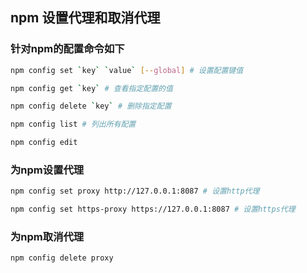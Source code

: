## npm 设置代理和取消代理

### 针对npm的配置命令如下

```bash
npm config set `key` `value` [--global] # 设置配置键值

npm config get `key` # 查看指定配置的值

npm config delete `key` # 删除指定配置

npm config list # 列出所有配置

npm config edit 
```

### 为npm设置代理
```bash
npm config set proxy http://127.0.0.1:8087 # 设置http代理

npm config set https-proxy https://127.0.0.1:8087 # 设置https代理

```


### 为npm取消代理
```bash
npm config delete proxy 

```